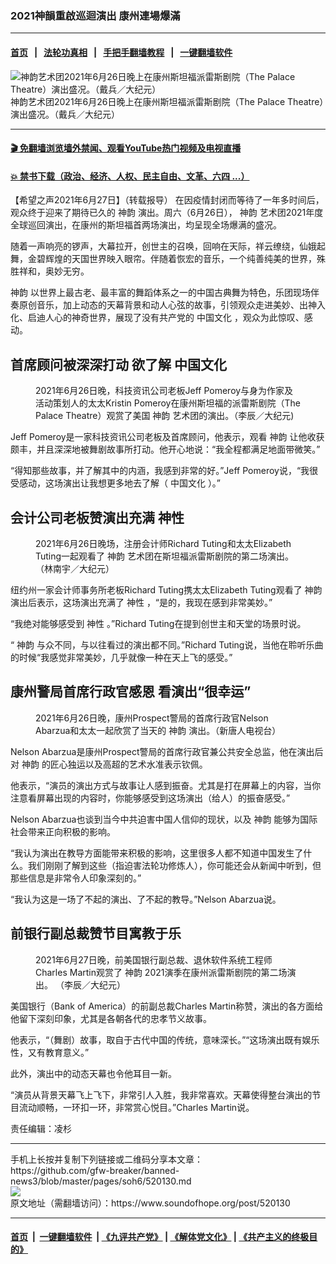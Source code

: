### 2021神韻重啟巡迴演出 康州連場爆滿
------------------------

#### [首页](https://github.com/gfw-breaker/banned-news3/blob/master/README.md) &nbsp;&nbsp;|&nbsp;&nbsp; [法轮功真相](https://github.com/begood0513/basic/blob/master/README.md)  &nbsp;&nbsp;|&nbsp;&nbsp; [手把手翻墙教程](https://github.com/gfw-breaker/guides/wiki)  &nbsp;&nbsp;|&nbsp;&nbsp; [一键翻墙软件](https://github.com/gfw-breaker/nogfw/blob/master/README.md)  



<div><img alt="神韵艺术团2021年6月26日晚上在康州斯坦福派雷斯剧院（The Palace Theatre）演出盛况。（戴兵／大纪元）" src="https://img.soundofhope.org/2021-06/id130504-1624832219329.jpg"/>
<br/><figcaption class="caption">
 神韵艺术团2021年6月26日晚上在康州斯坦福派雷斯剧院（The Palace Theatre）演出盛况。（戴兵／大纪元）
</figcaption></div><hr/>

#### [ 🎬  免翻墙浏览墙外禁闻、观看YouTube热门视频及电视直播](https://github.com/gfw-breaker/HelloWorld)

#### [ 💥  禁书下载（政治、经济、人权、民主自由、文革、六四 ...）](https://github.com/gfw-breaker/books/blob/master/README.md)

<div><div class="Content__Wrapper sc-1bvya0-0 grZQxZ">
 <p class="meta-top">
  <span class="meta">
   【希望之声2021年6月27日】（转载报导）
  </span>
  在因疫情封闭而等待了一年多时间后，观众终于迎来了期待已久的
  <ok href="/term/16755">
   神韵
  </ok>
  演出。周六（6月26日），
  <ok href="/term/16755">
   神韵
  </ok>
  艺术团2021年度全球巡回演出，在康州的斯坦福首两场演出，均呈现全场爆满的盛况。
 </p>
 <p>
  随着一声响亮的锣声，大幕拉开，创世主的召唤，回响在天际，祥云缭绕，仙娥起舞，金碧辉煌的天国世界映入眼帘。伴随着恢宏的音乐，一个纯善纯美的世界，殊胜祥和，奥妙无穷。
 </p>
 <p>
  <ok href="/term/16755">
   神韵
  </ok>
  以世界上最古老、最丰富的舞蹈体系之一的中国古典舞为特色，乐团现场伴奏原创音乐，加上动态的天幕背景和动人心弦的故事，引领观众走进美妙、出神入化、启迪人心的神奇世界，展现了没有共产党的
  <ok href="/term/23662">
   中国文化
  </ok>
  ，观众为此惊叹、感动。
 </p>
 <h2>
  <strong>
   首席顾问被深深打动 欲了解
   <ok href="/term/23662">
    中国文化
   </ok>
  </strong>
 </h2>
 <figure aria-describedby="caption-attachment-13050995" id="attachment_13050995">
  <ok href="https://i.epochtimes.com/assets/uploads/2021/06/id13050995-2106270848211528.jpg" target="_blank">
   <img alt="" class="size-large wp-image-13050995" src="https://i.epochtimes.com/assets/uploads/2021/06/id13050995-2106270848211528-600x451.jpg" title=""/>
  </ok>
  <br/><figcaption id="caption-attachment-13050995">
   2021年6月26日晚，科技资讯公司老板Jeff Pomeroy与身为作家及活动策划人的太太Kristin Pomeroy在康州斯坦福的派雷斯剧院（The Palace Theatre）观赏了美国
   <ok href="/term/16755">
    神韵
   </ok>
   艺术团的演出。（李辰／大纪元)
  </figcaption>
 </figure>
 <p>
  Jeff Pomeroy是一家科技资讯公司老板及首席顾问，他表示，观看
  <ok href="/term/16755">
   神韵
  </ok>
  让他收获颇丰，并且深深地被舞剧故事所打动。他开心地说：“我全程都满足地面带微笑。”
 </p>
 <p>
  “得知那些故事，并了解其中的内涵，我感到非常的好。”Jeff Pomeroy说，“我很受感动，这场演出让我想更多地去了解（
  <ok href="/term/23662">
   中国文化
  </ok>
  ）。”
 </p>
 <h2>
  <strong>
   会计公司老板赞演出充满
   <ok href="/term/81410">
    神性
   </ok>
  </strong>
 </h2>
 <figure aria-describedby="caption-attachment-13051016" id="attachment_13051016">
  <ok href="https://i.epochtimes.com/assets/uploads/2021/06/id13051016-2106270900021528.jpg" target="_blank">
   <img alt="" class="size-large wp-image-13051016" src="https://i.epochtimes.com/assets/uploads/2021/06/id13051016-2106270900021528-600x401.jpg" title=""/>
  </ok>
  <br/><figcaption id="caption-attachment-13051016">
   2021年6月26日晚场，注册会计师Richard Tuting和太太Elizabeth Tuting一起观看了
   <ok href="/term/16755">
    神韵
   </ok>
   艺术团在斯坦福派雷斯剧院的第二场演出。（林南宇／大纪元）
  </figcaption>
 </figure>
 <p>
  纽约州一家会计师事务所老板Richard Tuting携太太Elizabeth Tuting观看了
  <ok href="/term/16755">
   神韵
  </ok>
  演出后表示，这场演出充满了
  <ok href="/term/81410">
   神性
  </ok>
  ，“是的，我现在感到非常美妙。”
 </p>
 <p>
  “我绝对能够感受到
  <ok href="/term/81410">
   神性
  </ok>
  。”Richard Tuting在提到创世主和天堂的场景时说。
 </p>
 <p>
  “
  <ok href="/term/16755">
   神韵
  </ok>
  与众不同，与以往看过的演出都不同。”Richard Tuting说，当他在聆听乐曲的时候“我感觉非常美妙，几乎就像一种在天上飞的感受。”
 </p>
 <h2>
  <strong>
   康州警局首席行政官感恩 看演出“很幸运”
  </strong>
 </h2>
 <figure aria-describedby="caption-attachment-13051069" id="attachment_13051069">
  <ok href="https://i.epochtimes.com/assets/uploads/2021/06/id13051069-2106270932451528.jpg" target="_blank">
   <img alt="" class="size-large wp-image-13051069" src="https://i.epochtimes.com/assets/uploads/2021/06/id13051069-2106270932451528-600x400.jpg" title=""/>
  </ok>
  <br/><figcaption id="caption-attachment-13051069">
   2021年6月26日晚，康州Prospect警局的首席行政官Nelson Abarzua和太太一起欣赏了当天的
   <ok href="/term/16755">
    神韵
   </ok>
   演出。（新唐人电视台）
  </figcaption>
 </figure>
 <p>
  Nelson Abarzua是康州Prospect警局的首席行政官兼公共安全总监，他在演出后对
  <ok href="/term/16755">
   神韵
  </ok>
  的匠心独运以及高超的艺术水准表示钦佩。
 </p>
 <div class="AD_Embed__Wrap-sc-1xslmin-0 igMuqX module desktop">
  <div>
  </div>
 </div>
 <p>
  他表示，“演员的演出方式与故事让人感到振奋。尤其是打在屏幕上的内容，当你注意看屏幕出现的内容时，你能够感受到这场演出（给人）的振奋感受。”
 </p>
 <p>
  Nelson Abarzua也谈到当今中共迫害中国人信仰的现状，以及
  <ok href="/term/16755">
   神韵
  </ok>
  能够为国际社会带来正向积极的影响。
 </p>
 <p>
  “我认为演出在教导方面能带来积极的影响，这里很多人都不知道中国发生了什么。我们刚刚了解到这些（指迫害法轮功修炼人），你可能还会从新闻中听到，但那些信息是非常令人印象深刻的。”
 </p>
 <p>
  “我认为这是一场了不起的演出、了不起的教导。”Nelson Abarzua说。
 </p>
 <h2>
  <strong>
   前银行副总裁赞节目寓教于乐
  </strong>
 </h2>
 <figure aria-describedby="caption-attachment-13050996" id="attachment_13050996">
  <ok href="https://i.epochtimes.com/assets/uploads/2021/06/id13050996-2106270848121528.jpg" target="_blank">
   <img alt="" class="size-large wp-image-13050996" src="https://i.epochtimes.com/assets/uploads/2021/06/id13050996-2106270848121528-600x451.jpg" title=""/>
  </ok>
  <br/><figcaption id="caption-attachment-13050996">
   2021年6月27日晚，前美国银行副总裁、退休软件系统工程师Charles Martin观赏了
   <ok href="/term/16755">
    神韵
   </ok>
   2021演季在康州派雷斯剧院的第二场演出。 （李辰／大纪元）
  </figcaption>
 </figure>
 <p>
  美国银行（Bank of America）的前副总裁Charles Martin称赞，演出的各方面给他留下深刻印象，尤其是各朝各代的忠孝节义故事。
 </p>
 <p>
  他表示，“（舞剧）故事，取自于古代中国的传统，意味深长。”“这场演出既有娱乐性，又有教育意义。”
 </p>
 <p>
  此外，演出中的动态天幕也令他耳目一新。
 </p>
 <p>
  “演员从背景天幕飞上飞下，非常引人入胜，我非常喜欢。天幕使得整台演出的节目流动顺畅，一环扣一环，非常赏心悦目。”Charles Martin说。
 </p>
 <p class="meta-btm">
  责任编辑：凌杉
 </p>
</div>
</div>
<hr/>
手机上长按并复制下列链接或二维码分享本文章：<br/>
https://github.com/gfw-breaker/banned-news3/blob/master/pages/soh6/520130.md <br/>
<a href='https://github.com/gfw-breaker/banned-news3/blob/master/pages/soh6/520130.md'><img src='https://github.com/gfw-breaker/banned-news3/blob/master/pages/soh6/520130.md.png'/></a> <br/>
原文地址（需翻墙访问）：https://www.soundofhope.org/post/520130


------------------------
#### [首页](https://github.com/gfw-breaker/banned-news3/blob/master/README.md) &nbsp;|&nbsp; [一键翻墙软件](https://github.com/gfw-breaker/nogfw/blob/master/README.md) &nbsp;| [《九评共产党》](https://github.com/gfw-breaker/9ping.md/blob/master/README.md#九评之一评共产党是什么) | [《解体党文化》](https://github.com/gfw-breaker/jtdwh.md/blob/master/README.md) | [《共产主义的终极目的》](https://github.com/gfw-breaker/gczydzjmd.md/blob/master/README.md)


<img src='http://gfw-breaker.win/banned-news3/pages/soh6/520130.md' width='0px' height='0px'/>